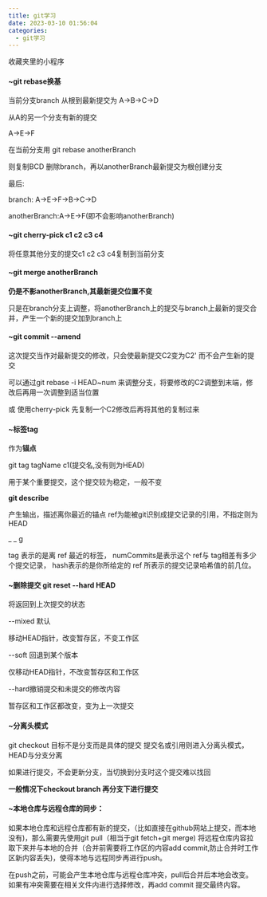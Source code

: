 ```yaml
---
title: git学习
date: 2023-03-10 01:56:04
categories: 
  - git学习
---
```




收藏夹里的小程序





#### ~git rebase换基

当前分支branch 从根到最新提交为 A->B->C->D

从A的另一个分支有新的提交

A->E->F

在当前分支用 git rebase anotherBranch

则复制BCD 删除branch，再以anotherBranch最新提交为根创建分支

最后:

branch: A->E->F->B->C->D

anotherBranch:A->E->F(即不会影响anotherBranch)



#### ~git cherry-pick c1 c2 c3 c4

将任意其他分支的提交c1 c2 c3 c4复制到当前分支



#### ~git merge anotherBranch

**仍是不影anotherBranch,其最新提交位置不变**

只是在branch分支上调整，将anotherBranch上的提交与branch上最新的提交合并，产生一个新的提交加到branch上

#### ~git commit --amend

这次提交当作对最新提交的修改，只会使最新提交C2变为C2' 而不会产生新的提交

可以通过git rebase -i HEAD~num 来调整分支，将要修改的C2调整到末端，修改后再用一次调整到适当位置

或 使用cherry-pick 先复制一个C2修改后再将其他的复制过来

#### ~标签tag

作为**锚点**

git tag tagName c1(提交名,没有则为HEAD)

用于某个重要提交，这个提交较为稳定，一般不变

**git describe <ref>** 

产生输出，描述离你最近的锚点 ref为能被git识别成提交记录的引用，不指定则为HEAD

<tag>_ <numCommits>_ g<hash>

tag 表示的是离 ref 最近的标签， numCommits是表示这个 ref与 tag相差有多少个提交记录， hash表示的是你所给定的 ref 所表示的提交记录哈希值的前几位。



#### ~删除提交 git reset --hard HEAD

将返回到上次提交的状态

--mixed 默认

移动HEAD指针，改变暂存区，不变工作区

--soft 回退到某个版本

仅移动HEAD指针，不改变暂存区和工作区

--hard撤销提交和未提交的修改内容

暂存区和工作区都改变，变为上一次提交

#### ~分离头模式

git checkout 目标不是分支而是具体的提交  提交名或引用则进入分离头模式，HEAD与分支分离

如果进行提交，不会更新分支，当切换到分支时这个提交难以找回

**一般情况下checkout branch 再分支下进行提交**



#### ~本地仓库与远程仓库的同步：

如果本地仓库和远程仓库都有新的提交，（比如直接在github网站上提交，而本地没有)，那么需要先使用git pull（相当于git fetch+git merge) 将远程仓库内容拉取下来并与本地的合并（合并前需要将工作区的内容add commit,防止合并时工作区新内容丢失)，使得本地与远程同步再进行push。

在push之前，可能会产生本地仓库与远程仓库冲突，pull后合并后本地会改变。如果有冲突需要在相关文件内进行选择修改，再add commit 提交最终内容。





